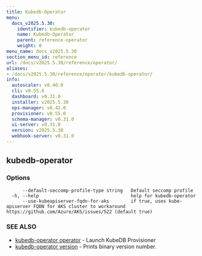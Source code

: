 ```yaml
---
title: Kubedb-Operator
menu:
  docs_v2025.5.30:
    identifier: kubedb-operator
    name: Kubedb-Operator
    parent: reference-operator
    weight: 0
menu_name: docs_v2025.5.30
section_menu_id: reference
url: /docs/v2025.5.30/reference/operator/
aliases:
- /docs/v2025.5.30/reference/operator/kubedb-operator/
info:
  autoscaler: v0.40.0
  cli: v0.55.0
  dashboard: v0.31.0
  installer: v2025.5.30
  ops-manager: v0.42.0
  provisioner: v0.55.0
  schema-manager: v0.31.0
  ui-server: v0.31.0
  version: v2025.5.30
  webhook-server: v0.31.0
---
```


## kubedb-operator



### Options

```
      --default-seccomp-profile-type string   Default seccomp profile
  -h, --help                                  help for kubedb-operator
      --use-kubeapiserver-fqdn-for-aks        if true, uses kube-apiserver FQDN for AKS cluster to workaround https://github.com/Azure/AKS/issues/522 (default true)
```

### SEE ALSO

* [kubedb-operator operator](/docs/v2025.5.30/reference/operator/kubedb-operator_operator)	 - Launch KubeDB Provisioner
* [kubedb-operator version](/docs/v2025.5.30/reference/operator/kubedb-operator_version)	 - Prints binary version number.

